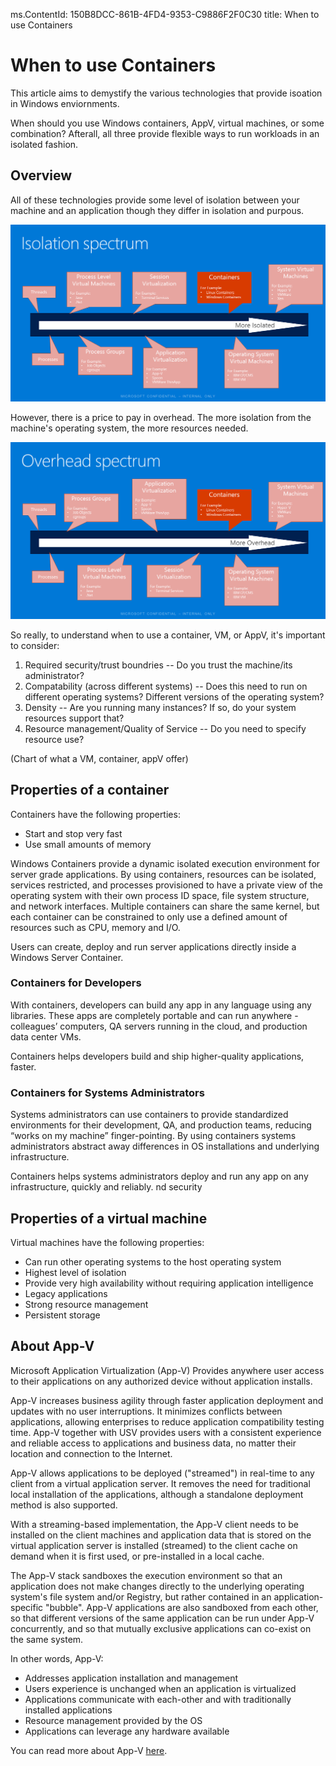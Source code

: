 ms.ContentId: 150B8DCC-861B-4FD4-9353-C9886F2F0C30
title: When to use Containers

# When to use Containers #

This article aims to demystify the various technologies that provide isoation in Windows enviornments.

When should you use Windows containers, AppV, virtual machines, or some combination?  Afterall, all three provide flexible ways to run workloads in an isolated fashion.

## Overview ##

All of these technologies provide some level of isolation between your machine and an application though they differ in isolation and purpous.

![The continuum of isolation](media\isolationSpectrum.png)

However, there is a price to pay in overhead.  The more isolation from the machine's operating system, the more resources needed.

![The continuum of resource use](media\overheadSpectrum.png)

So really, to understand when to use a container, VM, or AppV, it's important to consider:
1.  Required security/trust boundries -- Do you trust the machine/its administrator?
2.  Compatability (across different systems) -- Does this need to run on different operating systems?  Different versions of the operating system?
2.  Density -- Are you running many instances?  If so, do your system resources support that?
3.  Resource management/Quality of Service -- Do you need to specify resource use?

(Chart of what a VM, container, appV offer)

## Properties of a container ##
Containers have the following properties:
- Start and stop very fast
- Use small amounts of memory

Windows Containers provide a dynamic isolated execution environment for server grade applications.  By using containers, resources can be isolated, services restricted, and processes provisioned to have a private view of the operating system with their own process ID space, file system structure, and network interfaces. Multiple containers can share the same kernel, but each container can be constrained to only use a defined amount of resources such as CPU, memory and I/O.

Users can create, deploy and run server applications directly inside a Windows Server Container.

### Containers for Developers  

With containers, developers can build any app in any language using any libraries. These apps are completely portable and can run anywhere - colleagues’ computers, QA servers running in the cloud, and production data center VMs.  

Containers helps developers build and ship higher-quality applications, faster. 

### Containers for Systems Administrators

Systems administrators can use containers to provide standardized environments for their development, QA, and production teams, reducing “works on my machine” finger-pointing. By using containers  systems administrators abstract away differences in OS installations and underlying infrastructure. 

Containers helps systems administrators deploy and run any app on any infrastructure, quickly and reliably. 
nd security


## Properties of a virtual machine ##

Virtual machines have the following properties:
- Can run other operating systems to the host operating system
- Highest level of isolation
- Provide very high availability without requiring application intelligence
- Legacy applications 
- Strong resource management
- Persistent storage


## About App-V ##


Microsoft Application Virtualization (App-V) Provides anywhere user access to their applications on any authorized device without application installs. 

App-V increases business agility through faster application deployment and updates with no user interruptions. It minimizes conflicts between applications, allowing enterprises to reduce application compatibility testing time. App-V together with USV provides users with a consistent experience and reliable access to applications and business data, no matter their location and connection to the Internet.

App-V allows applications to be deployed ("streamed") in real-time to any client from a virtual application server. It removes the need for traditional local installation of the applications, although a standalone deployment method is also supported. 

With a streaming-based implementation, the App-V client needs to be installed on the client machines and application data that is stored on the virtual application server is installed (streamed) to the client cache on demand when it is first used, or pre-installed in a local cache. 

The App-V stack sandboxes the execution environment so that an application does not make changes directly to the underlying operating system's file system and/or Registry, but rather contained in an application-specific "bubble". App-V applications are also sandboxed from each other, so that different versions of the same application can be run under App-V concurrently, and so that mutually exclusive applications can co-exist on the same system.

In other words, App-V:
-  Addresses application installation and management
-  Users experience is unchanged when an application is virtualized
-  Applications communicate with each-other and with traditionally installed applications
-  Resource management provided by the OS
-  Applications can leverage any hardware available

You can read more about App-V [here](http://technet.microsoft.com/en-us/windows/hh826068.aspx).
